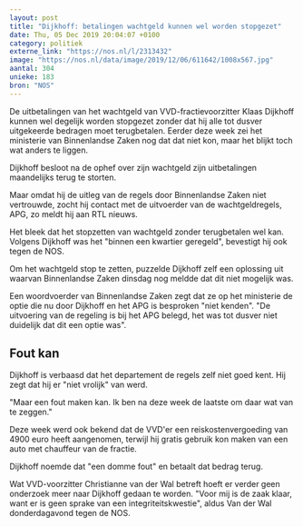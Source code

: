 ```yaml
---
layout: post
title: "Dijkhoff: betalingen wachtgeld kunnen wel worden stopgezet"
date: Thu, 05 Dec 2019 20:04:07 +0100
category: politiek
externe_link: "https://nos.nl/l/2313432"
image: "https://nos.nl/data/image/2019/12/06/611642/1008x567.jpg"
aantal: 304
unieke: 183
bron: "NOS"
---
```


<p>De uitbetalingen van het wachtgeld van VVD-fractievoorzitter Klaas Dijkhoff kunnen wel degelijk worden stopgezet zonder dat hij alle tot dusver uitgekeerde bedragen moet terugbetalen. Eerder deze week zei het ministerie van Binnenlandse Zaken nog dat dat niet kon, maar het blijkt toch wat anders te liggen.</p>
<p>Dijkhoff besloot na de ophef over zijn wachtgeld zijn uitbetalingen maandelijks terug te storten.</p>
<p>Maar omdat hij de uitleg van de regels door Binnenlandse Zaken niet vertrouwde, zocht hij contact met de uitvoerder van de wachtgeldregels, APG, zo meldt hij aan RTL nieuws. </p>
<p>Het bleek dat het stopzetten van wachtgeld zonder terugbetalen wel kan. Volgens Dijkhoff was het "binnen een kwartier geregeld", bevestigt hij ook tegen de NOS.</p>
<p>Om het wachtgeld stop te zetten, puzzelde Dijkhoff zelf een oplossing uit waarvan Binnenlandse Zaken dinsdag nog meldde dat dit niet mogelijk was.</p>
<p>Een woordvoerder van Binnenlandse Zaken zegt dat ze op het ministerie de optie die nu door Dijkhoff en het APG is besproken "niet kenden". "De uitvoering van de regeling is bij het APG belegd, het was tot dusver niet duidelijk dat dit een optie was".</p>
<h2>Fout kan</h2>
<p>Dijkhoff is verbaasd dat het departement de regels zelf niet goed kent. Hij zegt dat hij er "niet vrolijk" van werd.</p>
<p>"Maar een fout maken kan. Ik ben na deze week de laatste om daar wat van te zeggen."</p>
<p>Deze week werd ook bekend dat de VVD'er een reiskostenvergoeding van 4900 euro heeft aangenomen, terwijl hij gratis gebruik kon maken van een auto met chauffeur van de fractie.</p>
<p>Dijkhoff noemde dat "een domme fout" en betaalt dat bedrag terug.</p>
<p>Wat VVD-voorzitter Christianne van der Wal betreft hoeft er verder geen onderzoek meer naar Dijkhoff gedaan te worden. "Voor mij is de zaak klaar, want er is geen sprake van een integriteitskwestie", aldus Van der Wal donderdagavond tegen de NOS.</p>
